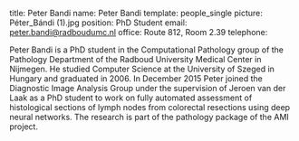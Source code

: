 title: Peter Bandi
name: Peter Bandi
template: people_single
picture: Péter_Bándi (1).jpg
position: PhD Student
email: peter.bandi@radboudumc.nl
office: Route 812, Room 2.39
telephone: 

Peter Bandi is a PhD student in the Computational Pathology group of the Pathology Department of the Radboud University Medical Center in Nijmegen. He studied Computer Science at the University of Szeged in Hungary and graduated in 2006. In December 2015 Peter joined the Diagnostic Image Analysis Group under the supervision of Jeroen van der Laak as a PhD student to work on fully automated assessment of histological sections of lymph nodes from colorectal resections using deep neural networks. The research is part of the pathology package of the AMI project.
